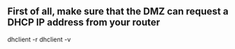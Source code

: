 ## First of all, make sure that the DMZ can request a DHCP IP address from your router

dhclient -r
dhclient -v
